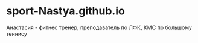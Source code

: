  #  sport-Nastya.github.io
 Анастасия - фитнес тренер,  преподаватель по ЛФК, КМС по большому теннису
